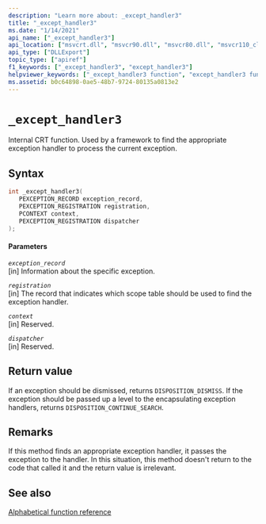 ```yaml
---
description: "Learn more about: _except_handler3"
title: "_except_handler3"
ms.date: "1/14/2021"
api_name: ["_except_handler3"]
api_location: ["msvcrt.dll", "msvcr90.dll", "msvcr80.dll", "msvcr110_clr0400.dll", "msvcr120.dll", "msvcr100.dll", "msvcr110.dll", "api-ms-win-crt-private-l1-1-0.dll"]
api_type: ["DLLExport"]
topic_type: ["apiref"]
f1_keywords: ["_except_handler3", "except_handler3"]
helpviewer_keywords: ["_except_handler3 function", "except_handler3 function"]
ms.assetid: b0c64898-0ae5-48b7-9724-80135a0813e2
---
```

# `_except_handler3`

Internal CRT function. Used by a framework to find the appropriate exception handler to process the current exception.

## Syntax

```C
int _except_handler3(
   PEXCEPTION_RECORD exception_record,
   PEXCEPTION_REGISTRATION registration,
   PCONTEXT context,
   PEXCEPTION_REGISTRATION dispatcher
);
```

#### Parameters

*`exception_record`*\
[in] Information about the specific exception.

*`registration`*\
[in] The record that indicates which scope table should be used to find the exception handler.

*`context`*\
[in] Reserved.

*`dispatcher`*\
[in] Reserved.

## Return value

If an exception should be dismissed, returns `DISPOSITION_DISMISS`. If the exception should be passed up a level to the encapsulating exception handlers, returns `DISPOSITION_CONTINUE_SEARCH`.

## Remarks

If this method finds an appropriate exception handler, it passes the exception to the handler. In this situation, this method doesn't return to the code that called it and the return value is irrelevant.

## See also

[Alphabetical function reference](./reference/crt-alphabetical-function-reference.md)

